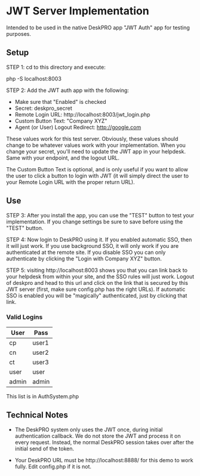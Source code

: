# JWT Server Implementation

Intended to be used in the native DeskPRO app "JWT Auth" app for testing purposes.

## Setup

STEP 1: cd to this directory and execute:

php -S localhost:8003

STEP 2: Add the JWT auth app with the following:

 - Make sure that "Enabled" is checked
 - Secret: deskpro_secret
 - Remote Login URL: http://localhost:8003/jwt_login.php
 - Custom Button Text: "Company XYZ"
 - Agent (or User) Logout Redirect: http://google.com

These values work for this test server. Obviously, these values should change to be whatever values work with your implementation. When you change your secret, you'll need to update the JWT app in your helpdesk. Same with your endpoint, and the logout URL. 

The Custom Button Text is optional, and is only useful if you want to allow the user to click a button to login with JWT (it will simply direct the user to your Remote Login URL with the proper return URL).

## Use

STEP 3: After you install the app, you can use the "TEST" button to test your implementation. If you change settings be sure to save before using the "TEST" button.

STEP 4: Now login to DeskPRO using it. If you enabled automatic SSO, then it will just work. If you use background SSO, it will only work if you are authenticated at the remote site. If you disable SSO you can only authenticate by clicking the "Login with Company XYZ" button.

STEP 5: visiting http://localhost:8003 shows you that you can link back to your helpdesk from within your site, and the SSO rules will just work. Logout of deskpro and head to this url and click on the link that is secured by this JWT server (first, make sure config.php has the right URLs). If automatic SSO is enabled you will be "magically" authenticated, just by clicking that link.

### Valid Logins


| User | Pass  |
|-------|---------|
| cp	| user1 |
| cn	| user2 |
| ct	| user3 |
| user	| user 	|
| admin| admin |

This list is in AuthSystem.php

## Technical Notes

- The DeskPRO system only uses the JWT once, during initial authentication callback. We do not store the JWT and process it on every request. Instead, the normal DeskPRO session takes over after the initial send of the token.

- Your DeskPRO URL must be http://localhost:8888/ for this demo to work fully. Edit config.php if it is not.
